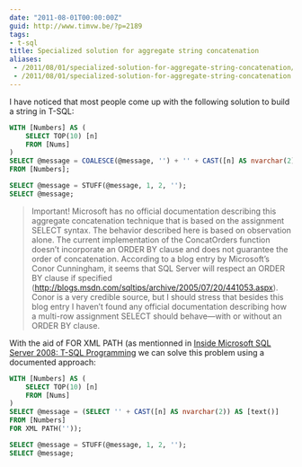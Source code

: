 ```yaml
---
date: "2011-08-01T00:00:00Z"
guid: http://www.timvw.be/?p=2189
tags:
- t-sql
title: Specialized solution for aggregate string concatenation
aliases:
 - /2011/08/01/specialized-solution-for-aggregate-string-concatenation/
 - /2011/08/01/specialized-solution-for-aggregate-string-concatenation.html
---
```

I have noticed that most people come up with the following solution to build a string in T-SQL:

```sql
WITH [Numbers] AS (	  
	SELECT TOP(10) [n]	  
	FROM [Nums] 
)	  
SELECT @message = COALESCE(@message, '') + '' + CAST([n] AS nvarchar(2))	  
FROM [Numbers];

SELECT @message = STUFF(@message, 1, 2, '');
SELECT @message;
```

> Important! Microsoft has no official documentation describing this aggregate concatenation
> technique that is based on the assignment SELECT syntax. The behavior described here is
> based on observation alone. The current implementation of the ConcatOrders function doesn’t
> incorporate 
> an ORDER BY clause and does not guarantee the order of concatenation. According
> to a blog entry by Microsoft’s Conor Cunningham, it seems that SQL Server will respect an
> ORDER BY clause if specified (http://blogs.msdn.com/sqltips/archive/2005/07/20/441053.aspx).
> Conor is a very credible source, but I should stress that besides
> this blog entry I haven’t found
> any official documentation describing how a multi-row assignment
> SELECT should behave—with
> or without an ORDER BY clause.

With the aid of FOR XML PATH (as mentionned in [Inside Microsoft SQL Server 2008: T-SQL Programming](http://www.sql.co.il/books/insidetsql2008/) we can solve this problem using a documented approach:

```sql
WITH [Numbers] AS (	  
	SELECT TOP(10) [n]	  
	FROM [Nums] 
)	  
SELECT @message = (SELECT '' + CAST([n] AS nvarchar(2)) AS [text()]  
FROM [Numbers]	  
FOR XML PATH(''));

SELECT @message = STUFF(@message, 1, 2, '');
SELECT @message;
```

